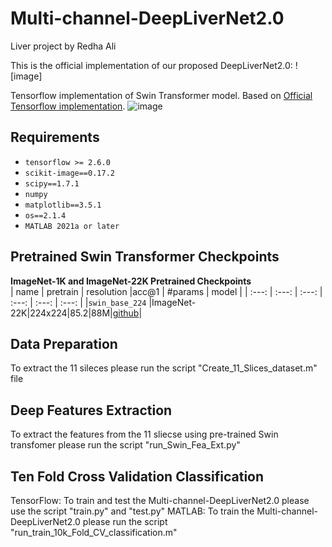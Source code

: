 # Multi-channel-DeepLiverNet2.0
Liver project
by Redha Ali

This is the official implementation of our proposed DeepLiverNet2.0:
![image]

Tensorflow implementation of Swin Transformer model.
Based on [Official Tensorflow implementation](https://github.com/almahdir1/Swin-Transformer-TF).
![image](https://user-images.githubusercontent.com/24825165/121768619-038e6d80-cb9a-11eb-8cb7-daa827e7772b.png)

## Requirements
- `tensorflow >= 2.6.0`
- `scikit-image==0.17.2`
- `scipy==1.7.1`
- `numpy`
- `matplotlib==3.5.1`
- `os==2.1.4`
- `MATLAB 2021a or later`

## Pretrained Swin Transformer Checkpoints
**ImageNet-1K and ImageNet-22K Pretrained Checkpoints**  
| name | pretrain | resolution |acc@1 | #params | model |
| :---: | :---: | :---: | :---: | :---: | :---: |
|`swin_base_224` |ImageNet-22K|224x224|85.2|88M|[github](https://github.com/rishigami/Swin-Transformer-TF/releases/download/v0.1-tf-swin-weights/swin_base_224.tgz)|

## Data Preparation
To extract the 11 sileces please run the script "Create_11_Slices_dataset.m" file 

## Deep Features Extraction
To extract the features from the 11 sliecse using pre-trained Swin transfomer please run the script "run_Swin_Fea_Ext.py"

## Ten Fold Cross Validation Classification
TensorFlow: To train and test the Multi-channel-DeepLiverNet2.0 please use the script "train.py" and "test.py"
MATLAB: To train the Multi-channel-DeepLiverNet2.0 please run the script "run_train_10k_Fold_CV_classification.m"
